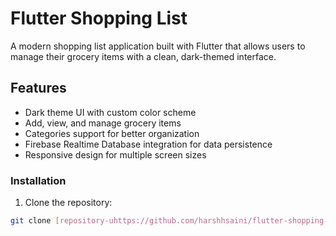# Flutter Shopping List

A modern shopping list application built with Flutter that allows users to manage their grocery items with a clean, dark-themed interface.

## Features

- Dark theme UI with custom color scheme
- Add, view, and manage grocery items
- Categories support for better organization
- Firebase Realtime Database integration for data persistence
- Responsive design for multiple screen sizes


### Installation

1. Clone the repository:
```sh
git clone [repository-uhttps://github.com/harshhsaini/flutter-shopping-list/edit/master/README.mdrl]
